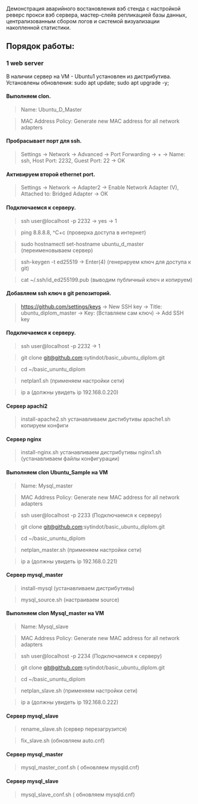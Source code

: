 Демонстрация аварийного востановления вэб стенда с настройкой реверс прокси вэб сервера,  мастер-слейв репликацией базы данных, централизованным сбором логов и системой визуализации накопленной статистики.

## Порядок работы:

### 1 web server

В наличии сервер на VM - Ubuntu1 установлен из дистрибутива. Установлены обновления:
sudo apt update; sudo apt upgrade -y;
#### Выполняем clon.  
> Name: Ubuntu_D_Master

> MAC Address Policy: Generate new MAC address for all network adapters
#### Пробрасывает порт для ssh.
> Settings -> Network -> Advanced -> Port Forwarding -> + -> Name: ssh, Host Port: 2232, Guest Port: 22 -> OK
#### Активируем второй ethernet port.
> Settings -> Network -> Adapter2 -> Enable Network Adapter (V), Attached to: Bridged Adapter -> OK
#### Подключаемся к серверу.
> ssh user@localhost -p 2232 -> yes -> 1

> ping 8.8.8.8, ^C+c (проверка доступа в интернет)

> sudo hostnamectl set-hostname ubuntu_d_master (переименовываем сервер)

> ssh-keygen -t ed25519 -> Enter(4) (генерируем ключ для доступа к git)

> cat ~/.ssh/id_ed255199.pub (выводим публичный ключ и копируем)
#### Добавляем ssh ключ в git репозиторий.
> https://github.com/settings/keys -> New SSH key -> Title: ubuntu_diplom_master -> Key: (Вставляем сам ключ) -> Add SSH key
#### Подключаемся к серверу.
> ssh user@localhost -p 2232  -> 1

> git clone git@github.com:sytindot/basic_ubuntu_diplom.git

> cd ~/basic_ununtu_diplom

> netplan1.sh (применяем настройки сети)

> ip a (должны увидеть ip 192.168.0.220)
#### Сервер apachi2
> install-apache2.sh устанавливаем дистибутивы
> apache1.sh копируем конфиги
#### Сервер nginx
> install-nginx.sh устанавливаем дистрибутивы
> nginx1.sh (устанавливаем файлы конфигурации)

#### Выполняем clon Ubuntu_Sample на VM
> Name: Mysql_master

> MAC Address Policy: Generate new MAC address for all network adapters

> ssh user@localhost -p 2233 (Подключаемся к серверу)

> git clone git@github.com:sytindot/basic_ubuntu_diplom.git

> cd ~/basic_ununtu_diplom

> netplan_master.sh (применяем настройки сети)

> ip a (должны увидеть ip 192.168.0.221)

#### Сервер mysql_master
> install-mysql (устанавливаем дистрибутивы)

> mysql_source.sh (настраиваем source)

#### Выполняем clon Mysql_master на VM
> Name: Mysql_slave

> MAC Address Policy: Generate new MAC address for all network adapters

> ssh user@localhost -p 2234 (Подключаемся к серверу)

> git clone git@github.com:sytindot/basic_ubuntu_diplom.git

> cd ~/basic_ununtu_diplom

> netplan_slave.sh (применяем настройки сети)

> ip a (должны увидеть ip 192.168.0.222)

#### Сервер mysql_slave
> rename_slave.sh (сервер перезагрузится)

> fix_slave.sh (обновляем auto.cnf)

#### Сервер mysql_master
> mysql_master_conf.sh ( обновляем mysqld.cnf)

#### Сервер mysql_slave
> mysql_slave_conf.sh ( обновляем mysqld.cnf)
